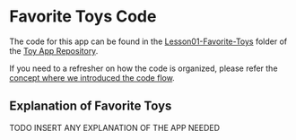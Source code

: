 
# Favorite Toys Code
The code for this app can be found in the [Lesson01-Favorite-Toys](https://github.com/udacity/ud851-Exercises/tree/student/Lesson01-Favorite-Toys) folder of the [Toy App Repository](https://github.com/udacity/ud851-Exercises).

If you need to a refresher on how the code is organized, please refer the [concept where we introduced the code flow](https://classroom.udacity.com/courses/ud851/lessons/93affc67-3f0b-4f9b-b3a4-a7a26f241a86/concepts/115d08bb-f114-46fa-b693-5c6ce1445c07).

## Explanation of Favorite Toys
TODO INSERT ANY EXPLANATION OF THE APP NEEDED
 